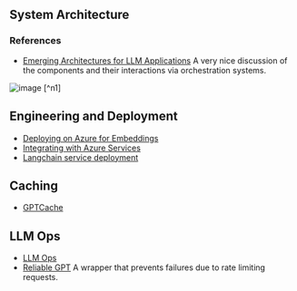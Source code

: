 ## System Architecture

### References

- [Emerging Architectures for LLM Applications](https://a16z.com/2023/06/20/emerging-architectures-for-llm-applications/) A very nice discussion of the components and their interactions via orchestration systems.

![image](https://github.com/ianderrington/genai/assets/76016868/f287eaef-6b86-4846-8885-2b3ad3cd614b) [^n1]


## Engineering and Deployment

- [Deploying on Azure for Embeddings](https://github.com/ruoccofabrizio/azure-open-ai-embeddings-qna)
- [Integrating with Azure Services](https://www.youtube.com/watch?v=tW2EA4aZ_YQ)
- [Langchain service deployment](https://github.com/ajndkr/lanarky)

## Caching

- [GPTCache](https://github.com/zilliztech/GPTCache)

## LLM Ops

- [LLM Ops](https://github.com/microsoft/lmops)
- [Reliable GPT](https://github.com/BerriAI/reliableGPT) A wrapper that prevents failures due to rate limiting requests. 